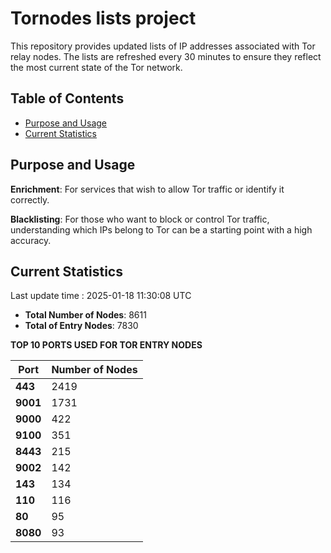 # Tornodes lists project

This repository provides updated lists of IP addresses associated with Tor relay nodes. The lists are refreshed every 30 minutes to ensure they reflect the most current state of the Tor network.

## Table of Contents

- [Purpose and Usage](#purpose-and-usage)
- [Current Statistics](#current-statistics)


## Purpose and Usage

**Enrichment**: For services that wish to allow Tor traffic or identify it correctly.

**Blacklisting**: For those who want to block or control Tor traffic, understanding which IPs belong to Tor can be a starting point with a high accuracy.

## Current Statistics

Last update time : 2025-01-18 11:30:08 UTC

- **Total Number of Nodes**: 8611
- **Total of Entry Nodes**: 7830

**TOP 10 PORTS USED FOR TOR ENTRY NODES**

| **Port** | **Number of Nodes** |
|------|-----------------|
| **443**   | 2419  |
| **9001**   | 1731  |
| **9000**   | 422  |
| **9100**   | 351  |
| **8443**   | 215  |
| **9002**   | 142  |
| **143**   | 134  |
| **110**   | 116  |
| **80**   | 95  |
| **8080**   | 93  |

